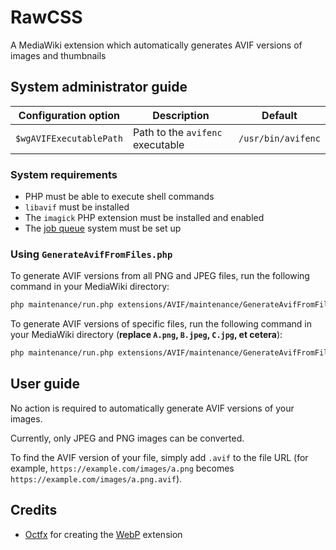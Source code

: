 # RawCSS

A MediaWiki extension which automatically generates AVIF versions of images and thumbnails

## System administrator guide

|  Configuration option   | Description                      | Default            |
|:-----------------------:|----------------------------------|--------------------|
| `$wgAVIFExecutablePath` | Path to the `avifenc` executable | `/usr/bin/avifenc` |

### System requirements

- PHP must be able to execute shell commands
- `libavif` must be installed
- The `imagick` PHP extension must be installed and enabled
- The [job queue](https://www.mediawiki.org/wiki/Manual:Job_queue) system must be set up

### Using `GenerateAvifFromFiles.php`

To generate AVIF versions from all PNG and JPEG files, run the following command in your MediaWiki directory:

```bash
php maintenance/run.php extensions/AVIF/maintenance/GenerateAvifFromFiles.php
```

To generate AVIF versions of specific files, run the following command in your MediaWiki directory (**replace `A.png`, `B.jpeg`, `C.jpg`, et cetera**):

```bash
php maintenance/run.php extensions/AVIF/maintenance/GenerateAvifFromFiles.php --file A.png --file B.jpeg --file C.jpg
```

## User guide

No action is required to automatically generate AVIF versions of your images.

Currently, only JPEG and PNG images can be converted.

To find the AVIF version of your file, simply add `.avif` to the file URL (for example, `https://example.com/images/a.png` becomes `https://example.com/images/a.png.avif`).

## Credits

- [Octfx](https://github.com/octfx) for creating the [WebP](https://github.com/octfx/mediawiki-extension-WebP) extension
